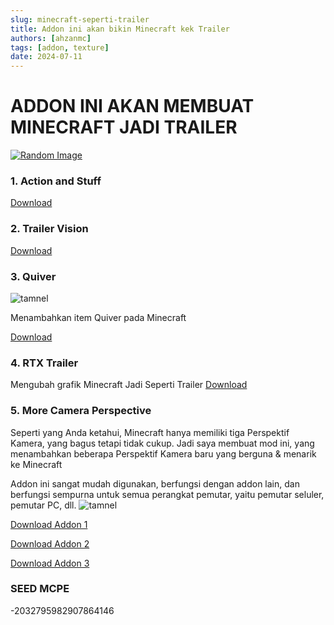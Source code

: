 ```yaml
---
slug: minecraft-seperti-trailer
title: Addon ini akan bikin Minecraft kek Trailer
authors: [ahzanmc]
tags: [addon, texture]
date: 2024-07-11
---
```

# ADDON INI AKAN MEMBUAT MINECRAFT JADI TRAILER

<!-- truncate -->
[![Random Image](https://imapi.ingfomenkrep.my.id/random-image)](https://imapi.ingfomenkrep.my.id/random-link)

### 1. Action and Stuff

[Download](https://drive.google.com/file/d/1MdF6yslLaS0jZbsJwluqSP2RL69lgyrw/view?usp=drive_link)

### 2. Trailer Vision

[Download](https://modbay.org/textures/243-trailers-texture-pack.html)

### 3. Quiver

![tamnel](https://modbay.org/uploads/posts/2024-06/vanilla-quiver-main-cover.png)

Menambahkan item Quiver pada Minecraft

[Download](https://modbay.org/mods/2320-vanilla-quiver.html)

### 4. RTX Trailer
Mengubah grafik Minecraft Jadi Seperti Trailer
[Download](https://www.mediafire.com/file/r2o25i9hloyrg26/RTX_Trailer_Pack.mcpack/file)

### 5. More Camera Perspective
Seperti yang Anda ketahui, Minecraft hanya memiliki tiga Perspektif Kamera, yang bagus tetapi tidak cukup. Jadi saya membuat mod ini, yang menambahkan beberapa Perspektif Kamera baru yang berguna & menarik ke Minecraft

Addon ini sangat mudah digunakan, berfungsi dengan addon lain, dan berfungsi sempurna untuk semua perangkat pemutar, yaitu pemutar seluler, pemutar PC, dll.
![tamnel](https://modbay.org/uploads/posts/2024-02/more-camera-perspectives-main-cover.jpg)

[Download Addon 1](https://modbay.org/mods/1590-more-camera-perspectives.html)

[Download Addon 2](https://mcpedl.com/more-camera-perspectives/)

[Download Addon 3](https://mcpedl.com/player-see/)


### SEED MCPE
-2032795982907864146
